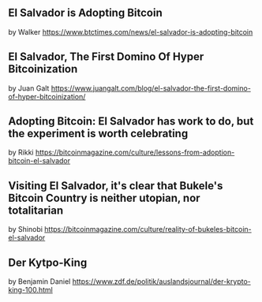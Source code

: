## El Salvador is Adopting Bitcoin 
by Walker
https://www.btctimes.com/news/el-salvador-is-adopting-bitcoin

## El Salvador, The First Domino Of Hyper Bitcoinization
by Juan Galt
https://www.juangalt.com/blog/el-salvador-the-first-domino-of-hyper-bitcoinization/

## Adopting Bitcoin: El Salvador has work to do, but the experiment is worth celebrating
by Rikki
https://bitcoinmagazine.com/culture/lessons-from-adoption-bitcoin-el-salvador

## Visiting El Salvador, it's clear that Bukele's Bitcoin Country is neither utopian, nor totalitarian
by Shinobi
https://bitcoinmagazine.com/culture/reality-of-bukeles-bitcoin-el-salvador

## Der Kytpo-King
by Benjamin Daniel
https://www.zdf.de/politik/auslandsjournal/der-krypto-king-100.html
